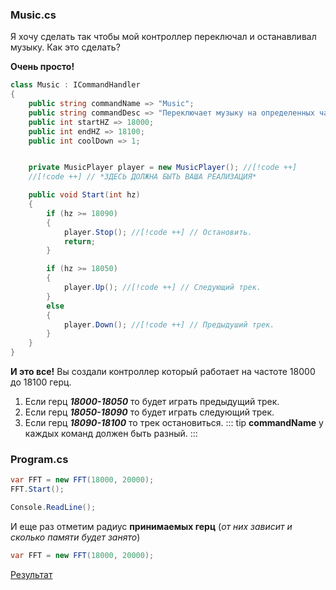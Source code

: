 ### Music.cs
Я хочу сделать так чтобы мой контроллер переключал и останавливал музыку. Как это сделать?

**Очень просто!**

```C#
class Music : ICommandHandler
{
    public string commandName => "Music";
    public string commandDesc => "Переключает музыку на определенных частотах.";
    public int startHZ => 18000;
    public int endHZ => 18100;
    public int coolDown => 1;


    private MusicPlayer player = new MusicPlayer(); //[!code ++]
    //[!code ++] // *ЗДЕСЬ ДОЛЖНА БЫТЬ ВАША РЕАЛИЗАЦИЯ*

    public void Start(int hz)
    {
        if (hz >= 18090)
        {
            player.Stop(); //[!code ++] // Остановить.
            return;
        }

        if (hz >= 18050)
        {
            player.Up(); //[!code ++] // Следующий трек.
        }
        else
        {
            player.Down(); //[!code ++] // Предыдуший трек.
        }
    }
}
```
**И это все!** Вы создали контроллер который работает на частоте 18000 до 18100 герц.

1. Если герц ***18000-18050*** то будет играть предыдущий трек.
2. Если герц ***18050-18090*** то будет играть следующий трек.
3. Если герц ***18090-18100*** то трек остановиться.
::: tip
**commandName** у каждых команд должен быть разный.
:::

### Program.cs

```C#
var FFT = new FFT(18000, 20000);
FFT.Start();

Console.ReadLine();
```
И еще раз отметим радиус **принимаемых герц** (*от них зависит и сколько памяти будет занято*)
```C#
var FFT = new FFT(18000, 20000);
```

[Результат](https://youtu.be/e6tZEpmqnqw)
